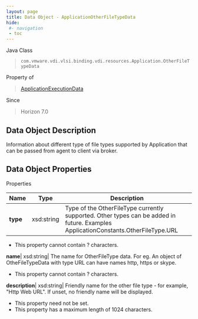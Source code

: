 ```yaml
---
layout: page
title: Data Object - ApplicationOtherFileTypeData
hide:
 #- navigation
 - toc
---
```






Java Class  
> `com.vmware.vdi.vlsi.binding.vdi.resources.Application.OtherFileTypeData`

Property of  
> [ApplicationExecutionData](vdi.resources.Application.ApplicationExecutionData.md#field_detail)

Since  
> Horizon 7.0


## Data Object Description 

Information about different type of file types supported by Application that can be passed from agent to client via broker. 

## Data Object Properties

Properties

Name |  Type |  Description   
---|---|---  
**type**|  xsd:string|  Type of the OtherFileType currently supported. Other types can be added in future. Examples ApplicationConstants.OtherFileType.URL   


  * This property cannot contain ? characters. 

  
**name**|  xsd:string|  The name for OtherFileType data. For eg. An object of OtheFileTypeData with type URL can have names http, https or skype.   


  * This property cannot contain ? characters. 

  
**description**|  xsd:string|  Friendly name for the other file type - for example, "Http Web URL". If unset, no friendly name will be displayed.   


 * This property need not be set.
  * This property has a maximum length of 1024 characters. 

  
  

  
